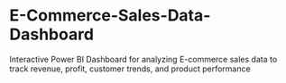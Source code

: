 # E-Commerce-Sales-Data-Dashboard
Interactive Power BI Dashboard for analyzing E-commerce sales data to track revenue, profit, customer trends, and product performance

